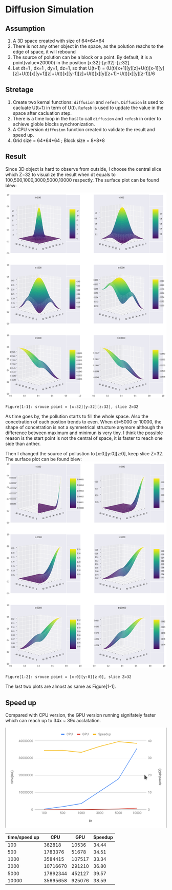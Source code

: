 # Diffusion Simulation
## Assumption
1. A 3D space created with size of 64\*64\*64
2. There is not any other object in the space, as the polution reachs to the edge of space, it will rebound
3. The source of polution can be a block or a point. By default, it is a point(value=20000) in the position [x:32]-[y:32]-[z:32].
4. Let dt=1 , dx=1 , dy=1, dz=1, so that U(t+1) = (U(t)[x+1][y][z]+U(t)[x-1][y][z]+U(t)[x][y+1][z]+U(t)[x][y-1][z]+U(t)[x][y][z+1]+U(t)[x][y][z-1])/6

## Stretage
1. Create two kernal functions: `diffusion` and `refesh`. `Diffusion` is used to cacluate U(t+1) in term of U(t). `Refesh` is used to update the value in the space after cacluation step. 
2. There is a time loop in the host to call `diffusion` and `refesh` in order to achieve globle blocks synchronization.
3. A CPU version `diffusion` function created to validate the result and speed up.
4. Grid size = 64\*64\*64 ; Block size = 8\*8\*8

## Result
Since 3D object is hard to observe from outside, I choose the central slice which Z=32 to visualize the result when dt equals to 100,500,1000,3000,5000,10000 respectly. The surface plot can be found blew:

![img](img/visualDS.png)

`Figure[1-1]: srouce point = [x:32][y:32][z:32], slice Z=32`

As time goes by, the pollution starts to fill the whole space. Also the concetration of each postion trends to even. When dt=5000 or 10000, the shape of concetration is not a symmetrical structure anymore although the difference between maximum and minimun is very tiny. I think the possible reason is the start point is not the central of space, it is faster to reach one side than anther.

Then I changed the source of pollustion to [x:0][y:0][z:0], keep slice Z=32. The surface plot can be found blew:
![img](img/visualDS2.png)

`Figure[1-2]: srouce point = [x:0][y:0][z:0], slice Z=32`

The last two plots are almost as same as Figure[1-1].

## Speed up
Compared with CPU version, the GPU version running signifately faster which can reach up to 34x ~ 39x acclatation.

![img](img/Screenshot_20181103_172839.png)


| time/speed up | CPU      | GPU    | Speedup |
|---------------|----------|--------|---------|
| 100           | 362818   | 10536  | 34.44   |
| 500           | 1783376  | 51678  | 34.51   |
| 1000          | 3584415  | 107517 | 33.34   |
| 3000          | 10716670 | 291210 | 36.80   |
| 5000          | 17892344 | 452127 | 39.57   |
| 10000         | 35695658 | 925076 | 38.59   |
